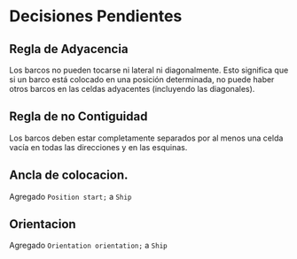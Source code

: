 # Decisiones Pendientes

## Regla de Adyacencia
Los barcos no pueden tocarse ni lateral ni diagonalmente. Esto significa que si un barco está colocado en una posición determinada, no puede haber otros barcos en las celdas adyacentes (incluyendo las diagonales). 

## Regla de no Contiguidad
Los barcos deben estar completamente separados por al menos una celda vacía en todas las direcciones y en las esquinas.

## Ancla de colocacion. 
Agregado `Position start;` a `Ship`

## Orientacion
Agregado `Orientation orientation;` a `Ship`